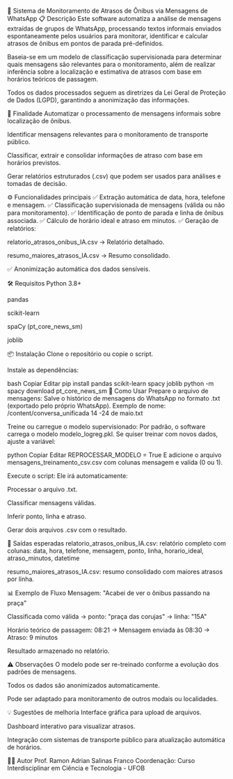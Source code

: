 🚌 Sistema de Monitoramento de Atrasos de Ônibus via Mensagens de WhatsApp
📋 Descrição
Este software automatiza a análise de mensagens extraídas de grupos de WhatsApp, processando textos informais enviados espontaneamente pelos usuários para monitorar, identificar e calcular atrasos de ônibus em pontos de parada pré-definidos.

Baseia-se em um modelo de classificação supervisionada para determinar quais mensagens são relevantes para o monitoramento, além de realizar inferência sobre a localização e estimativa de atrasos com base em horários teóricos de passagem.

Todos os dados processados seguem as diretrizes da Lei Geral de Proteção de Dados (LGPD), garantindo a anonimização das informações.

🎯 Finalidade
Automatizar o processamento de mensagens informais sobre localização de ônibus.

Identificar mensagens relevantes para o monitoramento de transporte público.

Classificar, extrair e consolidar informações de atraso com base em horários previstos.

Gerar relatórios estruturados (.csv) que podem ser usados para análises e tomadas de decisão.

⚙️ Funcionalidades principais
✅ Extração automática de data, hora, telefone e mensagem.
✅ Classificação supervisionada de mensagens (válida ou não para monitoramento).
✅ Identificação de ponto de parada e linha de ônibus associada.
✅ Cálculo de horário ideal e atraso em minutos.
✅ Geração de relatórios:

relatorio_atrasos_onibus_IA.csv → Relatório detalhado.

resumo_maiores_atrasos_IA.csv → Resumo consolidado.

✅ Anonimização automática dos dados sensíveis.

🛠️ Requisitos
Python 3.8+

pandas

scikit-learn

spaCy (pt_core_news_sm)

joblib

📦 Instalação
Clone o repositório ou copie o script.

Instale as dependências:

bash
Copiar
Editar
pip install pandas scikit-learn spacy joblib
python -m spacy download pt_core_news_sm
🚀 Como Usar
Prepare o arquivo de mensagens:
Salve o histórico de mensagens do WhatsApp no formato .txt (exportado pelo próprio WhatsApp).
Exemplo de nome: /content/conversa_unificada 14 -24 de maio.txt

Treine ou carregue o modelo supervisionado:
Por padrão, o software carrega o modelo modelo_logreg.pkl.
Se quiser treinar com novos dados, ajuste a variável:

python
Copiar
Editar
REPROCESSAR_MODELO = True
E adicione o arquivo mensagens_treinamento_csv.csv com colunas mensagem e valida (0 ou 1).

Execute o script:
Ele irá automaticamente:

Processar o arquivo .txt.

Classificar mensagens válidas.

Inferir ponto, linha e atraso.

Gerar dois arquivos .csv com o resultado.

📝 Saídas esperadas
relatorio_atrasos_onibus_IA.csv: relatório completo com colunas:
data, hora, telefone, mensagem, ponto, linha, horario_ideal, atraso_minutos, datetime

resumo_maiores_atrasos_IA.csv: resumo consolidado com maiores atrasos por linha.

📊 Exemplo de Fluxo
Mensagem: "Acabei de ver o ônibus passando na praça"

Classificada como válida → ponto: "praça das corujas" → linha: "15A"

Horário teórico de passagem: 08:21 → Mensagem enviada às 08:30 → Atraso: 9 minutos

Resultado armazenado no relatório.

⚠️ Observações
O modelo pode ser re-treinado conforme a evolução dos padrões de mensagens.

Todos os dados são anonimizados automaticamente.

Pode ser adaptado para monitoramento de outros modais ou localidades.

💡 Sugestões de melhoria
Interface gráfica para upload de arquivos.

Dashboard interativo para visualizar atrasos.

Integração com sistemas de transporte público para atualização automática de horários.

👨‍🏫 Autor
Prof. Ramon Adrian Salinas Franco
Coordenação: Curso Interdisciplinar em Ciência e Tecnologia - UFOB

